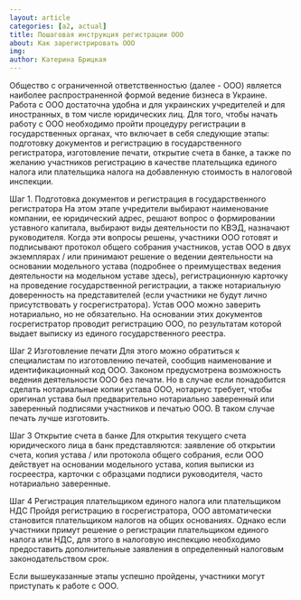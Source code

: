 ```yaml
---
layout: article
categories: [a2, actual]
title: Пошаговая инструкция регистрации ООО
about: Как зарегистрировать ООО
img: 
author: Катерина Брицкая
---
```


Общество с ограниченной ответственностью (далее - ООО) является наиболее распространенной формой ведение бизнеса в Украине. Работа с ООО достаточна удобна и для украинских учредителей и для иностранных, в том числе юридических лиц. Для того, чтобы начать работу с ООО необходимо пройти процедуру регистрации в государственных органах, что включает в себя следующие этапы: подготовку документов и регистрацию в государственного регистратора, изготовление печати, открытие счета в банке, а также по желанию участников регистрацию в качестве плательщика единого налога или плательщика налога на добавленную стоимость в налоговой инспекции.

Шаг 1. Подготовка документов и регистрация в государственного регистратора
На этом этапе учредители выбирают наименование компании, ее юридический адрес, решают вопрос о формировании уставного капитала, выбирают виды деятельности по КВЭД, назначают руководителя. Когда эти вопросы решены, участники ООО готовят и подписывают протокол общего собрания участников, устав ООО в двух экземплярах / или принимают решение о ведении деятельности на основании модельного устава (подробнее о преимуществах ведения деятельности на модельном уставе здесь), регистрационную карточку на проведение государственной регистрации, а также нотариальную доверенность на представителей (если участники не будут лично присутствовать у госрегистратора). Устав ООО можно заверить нотариально, но не обязательно. На основании этих документов госрегистратор проводит регистрацию ООО, по результатам которой выдает выписку из единого государственного реестра.

Шаг 2 Изготовление печати
Для этого можно обратиться к специалистам по изготовлению печатей, сообщив наименование и идентификационный код ООО. Законом предусмотрена возможность ведения деятельности ООО  без печати. Но в случае если понадобится сделать нотариальные копии устава ООО, нотариус требует, чтобы оригинал устава был предварительно нотариально заверенный или заверенный подписями участников и печатью ООО. В таком случае печать лучше изготовить.

Шаг 3 Открытие счета в банке
Для открытия текущего счета юридического лица в банк представляются: заявление об открытии счета, копия устава / или протокола общего собрания, если ООО действует на основании модельного устава, копия выписки из госреестра, карточки с образцами подписи руководителя, часто нотариально заверенные.

Шаг 4 Регистрация плательщиком единого налога или плательщиком НДС
Пройдя регистрацию в госрегистратора, ООО автоматически становится плательщиком налогов на общих основаниях. Однако если участники примут решение о регистрации плательщиком единого налога или НДС, для этого в налоговую инспекцию необходимо предоставить дополнительные заявления в определенный налоговым законодательством срок.

Если вышеуказанные этапы успешно пройдены, участники могут приступать к работе с ООО.
